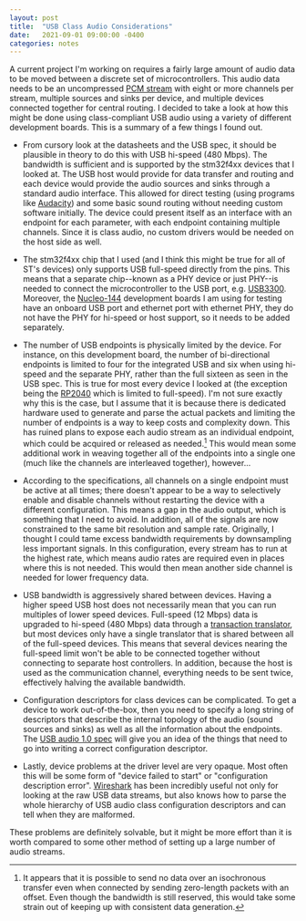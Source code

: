 ```yaml
---
layout: post
title:  "USB Class Audio Considerations"
date:   2021-09-01 09:00:00 -0400
categories: notes
---
```


A current project I'm working on requires a fairly large amount of audio data to be moved between a
discrete set of microcontrollers. This audio data needs to be an uncompressed [PCM
stream](https://en.wikipedia.org/wiki/Pulse-code_modulation) with eight or more channels per stream,
multiple sources and sinks per device, and multiple devices connected together for central routing.
I decided to take a look at how this might be done using class-compliant USB audio using a variety
of different development boards. This is a summary of a few things I found out.

* From cursory look at the datasheets and the USB spec, it should be plausible in theory to do this
  with USB hi-speed (480 Mbps). The bandwidth is sufficient and is supported by the stm32f4xx
  devices that I looked at. The USB host would provide for data transfer and routing and each device
  would provide the audio sources and sinks through a standard audio interface. This allowed for
  direct testing (using programs like [Audacity](https://www.audacityteam.org/)) and some basic
  sound routing without needing custom software initially. The device could present itself as an
  interface with an endpoint for each parameter, with each endpoint containing multiple channels.
  Since it is class audio, no custom drivers would be needed on the host side as well.

* The stm32f4xx chip that I used (and I think this might be true for all of ST's devices) only
  supports USB full-speed directly from the pins. This means that a separate chip--known as a PHY
  device or just PHY--is needed to connect the microcontroller to the USB port, e.g.
  [USB3300](http://ww1.microchip.com/downloads/en/DeviceDoc/00001783C.pdf). Moreover, the
  [Nucleo-144](https://www.st.com/en/evaluation-tools/nucleo-f429zi.html) development boards I am
  using for testing have an onboard USB port and ethernet port with ethernet PHY, they do not have
  the PHY for hi-speed or host support, so it needs to be added separately.

* The number of USB endpoints is physically limited by the device. For instance, on this development
  board, the number of bi-directional endpoints is limited to four for the integrated USB and six
  when using hi-speed and the separate PHY, rather than the full sixteen as seen in the USB spec.
  This is true for most every device I looked at (the exception being the
  [RP2040](https://datasheets.raspberrypi.org/rp2040/rp2040-datasheet.pdf) which is limited to
  full-speed). I'm not sure exactly why this is the case, but I assume that it is because there is
  dedicated hardware used to generate and parse the actual packets and limiting the number of
  endpoints is a way to keep costs and complexity down. This has ruined plans to expose each audio
  stream as an individual endpoint, which could be acquired or released as needed.[^isoctransfer]
  This would mean some additional work in weaving together all of the endpoints into a single one
  (much like the channels are interleaved together), however...

[^isoctransfer]: It appears that it is possible to send no data over an isochronous transfer even
                 when connected by sending zero-length packets with an offset. Even though the
                 bandwidth is still reserved, this would take some strain out of keeping up with
                 consistent data generation.

* According to the specifications, all channels on a single endpoint must be active at all times;
  there doesn't appear to be a way to selectively enable and disable channels without restarting the
  device with a different configuration. This means a gap in the audio output, which is something
  that I need to avoid. In addition, all of the signals are now constrained to the same bit
  resolution and sample rate. Originally, I thought I could tame excess bandwidth requirements by
  downsampling less important signals. In this configuration, every stream has to run at the highest
  rate, which means audio rates are required even in places where this is not needed. This would
  then mean another side channel is needed for lower frequency data.

* USB bandwidth is aggressively shared between devices. Having a higher speed USB host does not
  necessarily mean that you can run multiples of lower speed devices. Full-speed (12 Mbps) data is
  upgraded to hi-speed (480 Mbps) data through a [transaction
  translator](https://en.wikipedia.org/wiki/USB_hub#Transaction_translator), but most devices only
  have a single translator that is shared between all of the full-speed devices. This means that
  several devices nearing the full-speed limit won't be able to be connected together without
  connecting to separate host controllers. In addition, because the host is used as the
  communication channel, everything needs to be sent twice, effectively halving the available
  bandwidth.

* Configuration descriptors for class devices can be complicated. To get a device to work
  out-of-the-box, then you need to specify a long string of descriptors that describe the internal
  topology of the audio (sound sources and sinks) as well as all the information about the
  endpoints. The [USB audio 1.0 spec](https://www.usb.org/sites/default/files/audio10.pdf) will give
  you an idea of the things that need to go into writing a correct configuration descriptor.

* Lastly, device problems at the driver level are very opaque. Most often this will be some form of
  "device failed to start" or "configuration description error".
  [Wireshark](https://www.wireshark.org/) has been incredibly useful not only for looking at the raw
  USB data streams, but also knows how to parse the whole hierarchy of USB audio class configuration
  descriptors and can tell when they are malformed.

These problems are definitely solvable, but it might be more effort than it is worth compared to
some other method of setting up a large number of audio streams.

